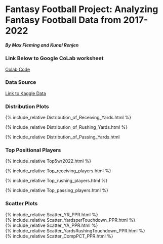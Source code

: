 # Fantasy Football Project: Analyzing Fantasy Football Data from 2017-2022
##### By Max Fleming and Kunal Renjen
### Link Below to Google CoLab worksheet 
[Colab Code](final_project.py)
### Data Source
[Link to Kaggle Data](https://www.kaggle.com/datasets/gbolduc/fantasy-football-data-2017-2023)
### Distribution Plots
{% include_relative  Distribution_of_Receiving_Yards.html %}

{% include_relative  Distribution_of_Rushing_Yards.html %}

{% include_relative  Distribution_of_Passing_Yards.html 
### Top Positional Players
{% include_relative  Top5wr2022.html %}

{% include_relative  Top_receiving_players.html %}

{% include_relative  Top_rushing_players.html %}

{% include_relative  Top_passing_players.html %}
### Scatter Plots
{% include_relative  Scatter_YR_PPR.html %} <br>
{% include_relative  Scatter_YardsperTouchdown_PPR.html %} <br>
{% include_relative  Scatter_YA_PPR.html %} <br>
{% include_relative  Scatter_YardsRushingTouchdown_PPR.html %} <br>
{% include_relative  Scatter_CompPCT_PPR.html %} 

